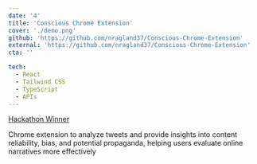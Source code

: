 ```yaml
---
date: '4'
title: 'Conscious Chrome Extension'
cover: './demo.png'
github: 'https://github.com/nragland37/Conscious-Chrome-Extension'
external: 'https://github.com/nragland37/Conscious-Chrome-Extension'
cta: ''

tech:
  - React
  - Tailwind CSS
  - TypeScript
  - APIs
---
```


[Hackathon Winner](https://educathon.devpost.com/project-gallery)

Chrome extension to analyze tweets and provide insights into content reliability, bias, and potential propaganda, helping users evaluate online narratives more effectively
